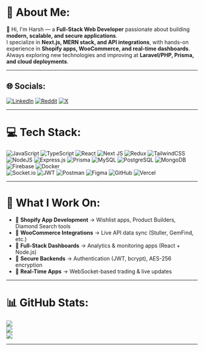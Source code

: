 # 💫 About Me:
👋 Hi, I'm Harsh — a **Full-Stack Web Developer** passionate about building **modern, scalable, and secure applications**.  
I specialize in **Next.js, MERN stack, and API integrations**, with hands-on experience in **Shopify apps, WooCommerce, and real-time dashboards**.  
Always exploring new technologies and improving at **Laravel/PHP, Prisma, and cloud deployments**.  

---

## 🌐 Socials:
[![LinkedIn](https://img.shields.io/badge/LinkedIn-%230077B5.svg?logo=linkedin&logoColor=white)](https://linkedin.com/in/harshp8168) 
[![Reddit](https://img.shields.io/badge/Reddit-%23FF4500.svg?logo=Reddit&logoColor=white)](https://reddit.com/user/immature_coder) 
[![X](https://img.shields.io/badge/X-black.svg?logo=X&logoColor=white)](https://x.com/harshpanwar2003)  

---

# 💻 Tech Stack:
![JavaScript](https://img.shields.io/badge/javascript-%23323330.svg?style=for-the-badge&logo=javascript&logoColor=%23F7DF1E) 
![TypeScript](https://img.shields.io/badge/typescript-%23007ACC.svg?style=for-the-badge&logo=typescript&logoColor=white) 
![React](https://img.shields.io/badge/react-%2320232a.svg?style=for-the-badge&logo=react&logoColor=%2361DAFB) 
![Next JS](https://img.shields.io/badge/Next-black?style=for-the-badge&logo=next.js&logoColor=white) 
![Redux](https://img.shields.io/badge/redux-%23593d88.svg?style=for-the-badge&logo=redux&logoColor=white) 
![TailwindCSS](https://img.shields.io/badge/tailwindcss-%2338B2AC.svg?style=for-the-badge&logo=tailwind-css&logoColor=white) 
![NodeJS](https://img.shields.io/badge/node.js-6DA55F?style=for-the-badge&logo=node.js&logoColor=white) 
![Express.js](https://img.shields.io/badge/express.js-%23404d59.svg?style=for-the-badge&logo=express&logoColor=%2361DAFB) 
![Prisma](https://img.shields.io/badge/Prisma-2D3748?style=for-the-badge&logo=prisma&logoColor=white) 
![MySQL](https://img.shields.io/badge/mysql-4479A1.svg?style=for-the-badge&logo=mysql&logoColor=white) 
![PostgreSQL](https://img.shields.io/badge/postgresql-%23316192.svg?style=for-the-badge&logo=postgresql&logoColor=white) 
![MongoDB](https://img.shields.io/badge/MongoDB-%234ea94b.svg?style=for-the-badge&logo=mongodb&logoColor=white) 
![Firebase](https://img.shields.io/badge/firebase-%23039BE5.svg?style=for-the-badge&logo=firebase) 
![Docker](https://img.shields.io/badge/docker-%230db7ed.svg?style=for-the-badge&logo=docker&logoColor=white)  
![Socket.io](https://img.shields.io/badge/Socket.io-black?style=for-the-badge&logo=socket.io&badgeColor=010101) 
![JWT](https://img.shields.io/badge/JWT-black?style=for-the-badge&logo=JSON%20web%20tokens) 
![Postman](https://img.shields.io/badge/Postman-FF6C37?style=for-the-badge&logo=postman&logoColor=white) 
![Figma](https://img.shields.io/badge/figma-%23F24E1E.svg?style=for-the-badge&logo=figma&logoColor=white) 
![GitHub](https://img.shields.io/badge/github-%23121011.svg?style=for-the-badge&logo=github&logoColor=white) 
![Vercel](https://img.shields.io/badge/vercel-%23000000.svg?style=for-the-badge&logo=vercel&logoColor=white)  

---

# 🚀 What I Work On:
- 🔹 **Shopify App Development** → Wishlist apps, Product Builders, Diamond Search tools  
- 🔹 **WooCommerce Integrations** → Live API data sync (Stuller, GemFind, etc.)  
- 🔹 **Full-Stack Dashboards** → Analytics & monitoring apps (React + Node.js)  
- 🔹 **Secure Backends** → Authentication (JWT, bcrypt), AES-256 encryption  
- 🔹 **Real-Time Apps** → WebSocket-based trading & live updates  

---

# 📊 GitHub Stats:
![](https://github-readme-stats.vercel.app/api?username=HarshPanwar&theme=radical&hide_border=false&include_all_commits=false&count_private=false)  
![](https://github-readme-streak-stats.herokuapp.com/?user=HarshPanwar&theme=radical&hide_border=false)  
![](https://github-readme-stats.vercel.app/api/top-langs/?username=HarshPanwar&theme=radical&hide_border=false&include_all_commits=false&count_private=false&layout=compact)  

---

<!-- Proudly created with GPRM ( https://gprm.itsvg.in ) -->
